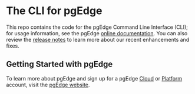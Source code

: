 # The CLI for pgEdge

This repo contains the code for the pgEdge Command Line Interface (CLI); for usage information, see the pgEdge [online documentation](https://docs.pgedge.com/).  You can also review the [release notes](https://docs.pgedge.com/platform/pgedge_rel_notes) to learn more about our recent enhancements and fixes.

## Getting Started with pgEdge

To learn more about pgEdge and sign up for a pgEdge [Cloud](https://www.pgedge.com/products/pgedge-cloud) or [Platform](https://www.pgedge.com/products/pgedge-platform) account, visit the [pgEdge website](https://www.pgedge.com/).
